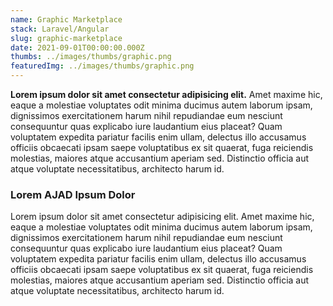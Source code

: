 ```yaml
---
name: Graphic Marketplace
stack: Laravel/Angular
slug: graphic-marketplace
date: 2021-09-01T00:00:00.000Z
thumbs: ../images/thumbs/graphic.png
featuredImg: ../images/thumbs/graphic.png
---
```


**Lorem ipsum dolor sit amet consectetur adipisicing elit.** Amet maxime hic, eaque a molestiae voluptates odit minima ducimus autem laborum ipsam, dignissimos exercitationem harum nihil repudiandae eum nesciunt consequuntur quas explicabo iure laudantium eius placeat? Quam voluptatem expedita pariatur facilis enim ullam, delectus illo accusamus officiis obcaecati ipsam saepe voluptatibus ex sit quaerat, fuga reiciendis molestias, maiores atque accusantium aperiam sed. Distinctio officia aut atque voluptate necessitatibus, architecto harum id.

### Lorem AJAD Ipsum Dolor

Lorem ipsum dolor sit amet consectetur adipisicing elit. Amet maxime hic, eaque a molestiae voluptates odit minima ducimus autem laborum ipsam, dignissimos exercitationem harum nihil repudiandae eum nesciunt consequuntur quas explicabo iure laudantium eius placeat? Quam voluptatem expedita pariatur facilis enim ullam, delectus illo accusamus officiis obcaecati ipsam saepe voluptatibus ex sit quaerat, fuga reiciendis molestias, maiores atque accusantium aperiam sed. Distinctio officia aut atque voluptate necessitatibus, architecto harum id.